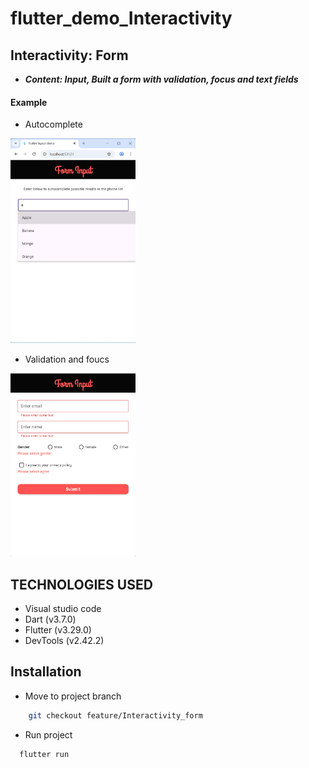 # flutter_demo_Interactivity

## Interactivity: Form 

- ***Content: Input, Built a form with validation, focus and text fields***
  
#### Example 

- Autocomplete

<img src="./assets/images_readme/pic9.png" width="200"/>  

- Validation and foucs

<img src="./assets/images_readme/pic8.png" width="200"/>  


## TECHNOLOGIES USED
- Visual studio code
- Dart (v3.7.0)
- Flutter (v3.29.0)
- DevTools (v2.42.2)

## Installation
- Move to project branch
```bash
    git checkout feature/Interactivity_form
```
- Run project
```bash
  flutter run
```